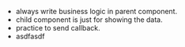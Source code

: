 - always write business logic in parent component.
- child component is just for showing the data.
- practice to send callback.
- asdfasdf